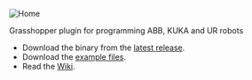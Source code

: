 ![Home](https://github.com/visose/Robots/blob/master/Documentation/Images/title.png)

Grasshopper plugin for programming ABB, KUKA and UR robots

* Download the binary from the [latest release](https://github.com/visose/Robots/releases).
* Download the [example files](https://github.com/visose/Robots/tree/master/Documentation/Examples).
* Read the [Wiki](https://github.com/visose/Robots/wiki).
